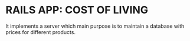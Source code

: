 RAILS APP: COST OF LIVING
=========================

It implements a server which main purpose is to maintain a database with prices for different products.
